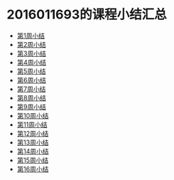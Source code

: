 # 2016011693的课程小结汇总  
+ [第1周小结](https://github.com/saturn-lab/FBDQA-2020A/blob/master/Memos/Study-Memo/1693-Day1.md)  
+ [第2周小结](https://github.com/saturn-lab/FBDQA-2020A/blob/master/Memos/Study-Memo/1693-Day2.md)  
+ [第3周小结](https://github.com/saturn-lab/FBDQA-2020A/blob/master/Memos/Study-Memo/1693-Day3.ipynb)  
+ [第4周小结](https://github.com/saturn-lab/FBDQA-2020A/blob/master/Memos/Study-Memo/1693-Day4.md)  
+ [第5周小结](https://github.com/saturn-lab/FBDQA-2020A/blob/master/Memos/Study-Memo/1693-Day5.md)  
+ [第6周小结]()  
+ [第7周小结](https://github.com/saturn-lab/FBDQA-2020A/blob/master/Memos/Study-Memo/1693-Day7.md)  
+ [第8周小结]()  
+ [第9周小结]()  
+ [第10周小结]()  
+ [第11周小结]()  
+ [第12周小结]()  
+ [第13周小结]()  
+ [第14周小结]()  
+ [第15周小结]()  
+ [第16周小结]()  
